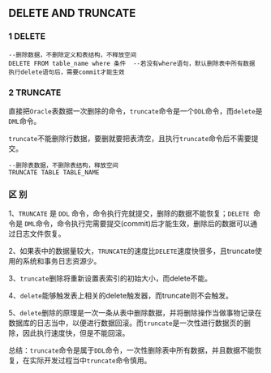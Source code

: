 ## DELETE    AND   TRUNCATE

### 1  DELETE

```plsql
--删除数据，不删除定义和表结构，不释放空间
DELETE FROM table_name where 条件  --若没有where语句，默认删除表中所有数据
执行delete语句后，需要commit才能生效
```

### 2 TRUNCATE

直接把`Oracle`表数据一次删除的命令，`truncate`命令是一个`DDL`命令，而`delete`是`DML`命令。

`truncate`不能删除行数据，要删就要把表清空，且执行`truncate`命令后不需要提交。

```plsql
--删除表数据，不删除表结构，释放空间
TRUNCATE TABLE TABLE_NAME
```

### 区   别

1、`TRUNCATE` 是 `DDL` 命令，命令执行完就提交，删除的数据不能恢复；`DELETE `命令是 `DML`命令，命令执行完需要提交(commit)后才能生效，删除后的数据可以通过日志文件恢复。

2、如果表中的数据量较大，`TRUNCATE`的速度比`DELETE`速度快很多，且truncate使用的系统和事务日志资源少。

3、`truncate`删除将重新设置表索引的初始大小，而delete不能。

4、`delete`能够触发表上相关的delete触发器，而truncate则不会触发。

5、`delete`删除的原理是一次一条从表中删除数据，并将删除操作当做事物记录在数据库的日志当中，以便进行数据回滚。而`truncate`是一次性进行数据页的删除，因此执行速度快，但是不能回滚。

总结：`truncate`命令是属于`DDL`命令，一次性删除表中所有数据，并且数据不能恢复，在实际开发过程当中`truncate`命令慎用。

